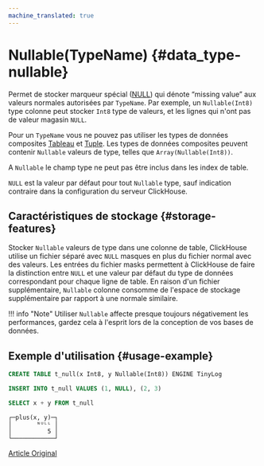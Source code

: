 ```yaml
---
machine_translated: true
---
```


# Nullable(TypeName) {#data_type-nullable}

Permet de stocker marqueur spécial ([NULL](../query_language/syntax.md)) qui dénote “missing value” aux valeurs normales autorisées par `TypeName`. Par exemple, un `Nullable(Int8)` type colonne peut stocker `Int8` type de valeurs, et les lignes qui n'ont pas de valeur magasin `NULL`.

Pour un `TypeName` vous ne pouvez pas utiliser les types de données composites [Tableau](array.md) et [Tuple](tuple.md). Les types de données composites peuvent contenir `Nullable` valeurs de type, telles que `Array(Nullable(Int8))`.

A `Nullable` le champ type ne peut pas être inclus dans les index de table.

`NULL` est la valeur par défaut pour tout `Nullable` type, sauf indication contraire dans la configuration du serveur ClickHouse.

## Caractéristiques de stockage {#storage-features}

Stocker `Nullable` valeurs de type dans une colonne de table, ClickHouse utilise un fichier séparé avec `NULL` masques en plus du fichier normal avec des valeurs. Les entrées du fichier masks permettent à ClickHouse de faire la distinction entre `NULL` et une valeur par défaut du type de données correspondant pour chaque ligne de table. En raison d'un fichier supplémentaire, `Nullable` colonne consomme de l'espace de stockage supplémentaire par rapport à une normale similaire.

!!! info "Note"
    Utiliser `Nullable` affecte presque toujours négativement les performances, gardez cela à l'esprit lors de la conception de vos bases de données.

## Exemple d'utilisation {#usage-example}

``` sql
CREATE TABLE t_null(x Int8, y Nullable(Int8)) ENGINE TinyLog
```

``` sql
INSERT INTO t_null VALUES (1, NULL), (2, 3)
```

``` sql
SELECT x + y FROM t_null
```

``` text
┌─plus(x, y)─┐
│       ᴺᵁᴸᴸ │
│          5 │
└────────────┘
```

[Article Original](https://clickhouse.tech/docs/en/data_types/nullable/) <!--hide-->
